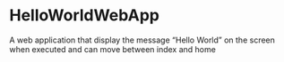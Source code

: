 # HelloWorldWebApp
A web application that display the message “Hello World” on the screen when executed and can move between index and home
